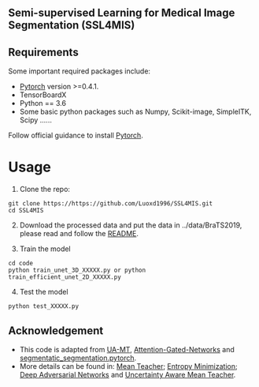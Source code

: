 ## Semi-supervised Learning for Medical Image Segmentation (**SSL4MIS**)

## Requirements
Some important required packages include:
* [Pytorch][torch_link] version >=0.4.1.
* TensorBoardX
* Python == 3.6 
* Some basic python packages such as Numpy, Scikit-image, SimpleITK, Scipy ......

Follow official guidance to install [Pytorch][torch_link].

[torch_link]:https://pytorch.org/

# Usage

1. Clone the repo:
```
git clone https://https://github.com/Luoxd1996/SSL4MIS.git 
cd SSL4MIS
```
2. Download the processed data and put the data in ../data/BraTS2019, please read and follow the [README](https://github.com/Luoxd1996/SSL4MIS/tree/master/data/BraTS2019/README.md).

3. Train the model
```
cd code
python train_unet_3D_XXXXX.py or python train_efficient_unet_2D_XXXXX.py
```

4. Test the model
```
python test_XXXXX.py
```

## Acknowledgement
* This code is adapted from [UA-MT](https://github.com/yulequan/UA-MT), [Attention-Gated-Networks](https://github.com/ozan-oktay/Attention-Gated-Networks) and [segmentatic_segmentation.pytorch](https://github.com/qubvel/segmentation_models.pytorch). 
* More details can be found in: [Mean Teacher](https://papers.nips.cc/paper/6719-mean-teachers-are-better-role-models-weight-averaged-consistency-targets-improve-semi-supervised-deep-learning-results.pdf); [Entropy Minimization](https://openaccess.thecvf.com/content_CVPR_2019/papers/Vu_ADVENT_Adversarial_Entropy_Minimization_for_Domain_Adaptation_in_Semantic_Segmentation_CVPR_2019_paper.pdf); [Deep Adversarial Networks](https://link.springer.com/chapter/10.1007/978-3-319-66179-7_47) and [Uncertainty Aware Mean Teacher](https://arxiv.org/pdf/1907.07034.pdf).
